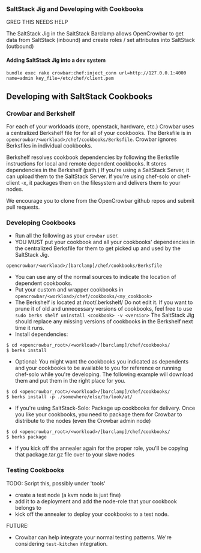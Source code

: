 ### SaltStack Jig and Developing with Cookbooks

GREG THIS NEEDS HELP

The SaltStack Jig in the SaltStack Barclamp allows OpenCrowbar to get data from SaltStack (inbound) and create roles / set attributes into SaltStack (outbound)

#### Adding SaltStack Jig into a dev system

    bundle exec rake crowbar:chef:inject_conn url=http://127.0.0.1:4000 name=admin key_file=/etc/chef/client.pem

## Developing with SaltStack Cookbooks

### Crowbar and Berkshelf

For each of your workloads (core, openstack, hardware, etc.) Crowbar uses a centralized Berkshelf file for for all of your cookbooks. The Berksfile is in `opencrowbar/<workload>/chef/cookbooks/Berksfile`.  Crowbar ignores Berksfiles in individual cookbooks.

Berkshelf resolves cookbook dependencies by following the Berksfile instructions for local and remote dependent cookbooks.  It stores dependencies in the Berkshelf (path.)  If you're using a SaltStack Server, it can upload them to the SaltStack Server.  If you're using chef-solo or chef-client -x, it packages them on the filesystem  and delivers them to your nodes. 

We encourage you to clone from the OpenCrowbar github repos and submit pull requests.

### Developing Cookbooks

  * Run all the following as your `crowbar` user.
  * YOU MUST put your cookbook and all your cookbooks' dependencies in the centralized Berksfile for them to get picked up and used by the SaltStack Jig.
```
opencrowbar/<workload>/[barclamp]/chef/cookbooks/Berksfile
```
  * You can use any of the normal sources to indicate the location of dependent cookbooks.
  * Put your custom and wrapper cookbooks in `opencrowbar/<workload>/chef/cookbooks/<my_cookbook>` 
  * The Berkshelf is located at /root/.berkshelf/  Do not edit it.  If you want to prune it of old and unnecessary versions of cookbooks, feel free to use `sudo berks shelf uninstall <cookbook> -v <version>`  The SaltStack Jig should replace any missing versions of cookbooks in the Berkshelf next time it runs.
  * Install dependencies:
```
$ cd <opencrowbar_root>/<workload>/[barclamp]/chef/cookbooks/
$ berks install
```
   * Optional: You might want the cookbooks you indicated as dependents and your cookbooks to be available to you for reference or running chef-solo while you're developing.  The following example will download them and put them in the right place for you.
```
$ cd <opencrowbar_root>/<workload>/[barclamp]/chef/cookbooks/
$ berks install -p ./somewhere/else/to/look/at/
```
  * If you're using SaltStack-Solo: Package up cookbooks for delivery.  Once you like your cookbooks, you need to package them for Crowbar to distribute to the nodes (even the Crowbar admin node)
```
$ cd <opencrowbar_root>/<workload>/[barclamp]/chef/cookbooks/
$ berks package
```
  * If you kick off the annealer again for the proper role, you'll be copying that package.tar.gz file over to your slave nodes

### Testing Cookbooks

TODO: Script this, possibly under 'tools'

   * create a test node (a kvm node is just fine)
   * add it to a deployment and add the node-role that your cookbook belongs to
   * kick off the annealer to deploy your cookbooks to a test node.

FUTURE:

   * Crowbar can help integrate your normal testing patterns.  We're considering `test-kitchen` integration.

